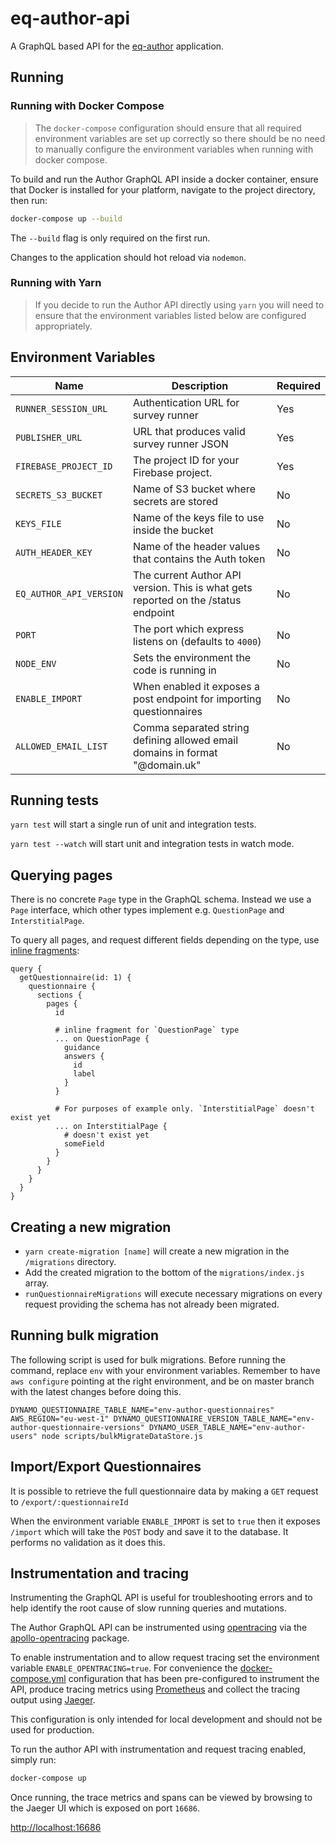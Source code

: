 # eq-author-api

A GraphQL based API for the [eq-author](https://github.com/ONSdigital/eq-author)
application.

## Running

### Running with Docker Compose

> The `docker-compose` configuration should ensure that all required environment variables are set up correctly so there should be no need to manually configure the environment variables when running with docker compose.

To build and run the Author GraphQL API inside a docker container, ensure that
Docker is installed for your platform, navigate to the project directory, then run:

```bash
docker-compose up --build
```

The `--build` flag is only required on the first run.

Changes to the application should hot reload via `nodemon`.

### Running with Yarn

> If you decide to run the Author API directly using `yarn` you will need to ensure that the environment variables listed below are configured appropriately.

## Environment Variables

| Name                    | Description                                                                        | Required |
| ----------------------- | ---------------------------------------------------------------------------------- | -------- |
| `RUNNER_SESSION_URL`    | Authentication URL for survey runner                                               | Yes      |
| `PUBLISHER_URL`         | URL that produces valid survey runner JSON                                         | Yes      |
| `FIREBASE_PROJECT_ID`   | The project ID for your Firebase project.                                          | Yes      |
| `SECRETS_S3_BUCKET`     | Name of S3 bucket where secrets are stored                                         | No       |
| `KEYS_FILE`             | Name of the keys file to use inside the bucket                                     | No       |
| `AUTH_HEADER_KEY`       | Name of the header values that contains the Auth token                             | No       |
| `EQ_AUTHOR_API_VERSION` | The current Author API version. This is what gets reported on the /status endpoint | No       |
| `PORT`                  | The port which express listens on (defaults to `4000`)                             | No       |
| `NODE_ENV`              | Sets the environment the code is running in                                        | No       |
| `ENABLE_IMPORT`         | When enabled it exposes a post endpoint for importing questionnaires               | No       |
| `ALLOWED_EMAIL_LIST`    | Comma separated string defining allowed email domains in format "@domain.uk"       | No       |

## Running tests

`yarn test` will start a single run of unit and integration tests.

`yarn test --watch` will start unit and integration tests in watch mode.

## Querying pages

There is no concrete `Page` type in the GraphQL schema. Instead we use a `Page` interface, which other types implement e.g. `QuestionPage` and `InterstitialPage`.

To query all pages, and request different fields depending on the type, use [inline fragments](https://graphql.org/learn/queries/#inline-fragments):

```gql
query {
  getQuestionnaire(id: 1) {
    questionnaire {
      sections {
        pages {
          id

          # inline fragment for `QuestionPage` type
          ... on QuestionPage {
            guidance
            answers {
              id
              label
            }
          }

          # For purposes of example only. `InterstitialPage` doesn't exist yet
          ... on InterstitialPage {
            # doesn't exist yet
            someField
          }
        }
      }
    }
  }
}
```

## Creating a new migration

- `yarn create-migration [name]` will create a new migration in the `/migrations` directory.
- Add the created migration to the bottom of the `migrations/index.js` array.
- `runQuestionnaireMigrations` will execute necessary migrations on every request providing the schema has not already been migrated.

## Running bulk migration

The following script is used for bulk migrations. Before running the command, replace `env` with your environment variables. Remember to have `aws configure` pointing at the right environment, and be on master branch with the latest changes before doing this.

`DYNAMO_QUESTIONNAIRE_TABLE_NAME="env-author-questionnaires" AWS_REGION="eu-west-1" DYNAMO_QUESTIONNAIRE_VERSION_TABLE_NAME="env-author-questionnaire-versions" DYNAMO_USER_TABLE_NAME="env-author-users" node scripts/bulkMigrateDataStore.js`

## Import/Export Questionnaires

It is possible to retrieve the full questionnaire data by making a `GET` request to `/export/:questionnaireId`

When the environment variable `ENABLE_IMPORT` is set to `true` then it exposes `/import` which will take the
`POST` body and save it to the database. It performs no validation as it does this.

## Instrumentation and tracing

Instrumenting the GraphQL API is useful for troubleshooting errors and to help identify the root cause of slow running queries and mutations.

The Author GraphQL API can be instrumented using [opentracing](https://opentracing.io) via the [apollo-opentracing](https://www.npmjs.com/package/apollo-opentracing) package.

To enable instrumentation and to allow request tracing set the environment variable `ENABLE_OPENTRACING=true`. For convenience the [docker-compose.yml](docker-compose.yml) configuration that has been pre-configured to instrument the API, produce tracing metrics using [Prometheus](https://prometheus.io/) and collect the tracing output using [Jaeger](https://www.npmjs.com/package/jaeger-client).

This configuration is only intended for local development and should not be used for production.

To run the author API with instrumentation and request tracing enabled, simply run:

```bash
docker-compose up
```

Once running, the trace metrics and spans can be viewed by browsing to the Jaeger UI which is exposed on port `16686`.

<http://localhost:16686>
